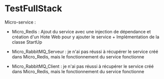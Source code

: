 # TestFullStack

Micro-service : 

- Micro_Redis : Ajout du service avec une injection de dépendance et création d'un Hote Web pour y ajouter le service + Implémentation de la classe StartUp

- Micro_RabbitMQ_Serveur : je n'ai pas réussi à récupérer le service créé dans Micro_Redis, mais le fonctionnement du service fonctionne

- Micro_RabbitMQ_Client : je n'ai pas réussi à récupérer le service créé dans Micro_Redis, mais le fonctionnement du service fonctionne
